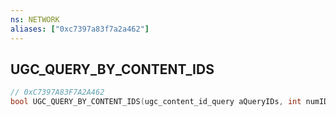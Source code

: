 ```yaml
---
ns: NETWORK
aliases: ["0xc7397a83f7a2a462"]
---
```

## UGC_QUERY_BY_CONTENT_IDS

```c
// 0xC7397A83F7A2A462
bool UGC_QUERY_BY_CONTENT_IDS(ugc_content_id_query aQueryIDs, int numIDs, bool Latest, string szContentType);
```
